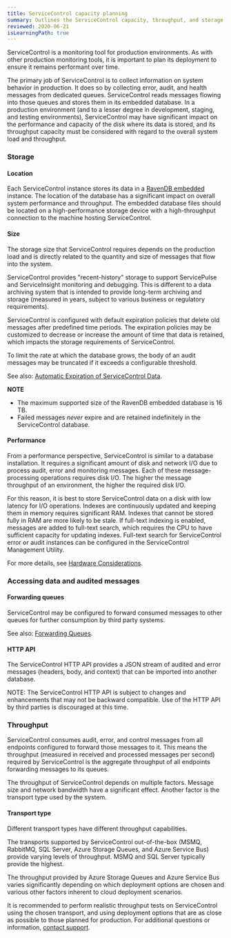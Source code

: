 ```yaml
---
title: ServiceControl capacity planning
summary: Outlines the ServiceControl capacity, throughput, and storage considerations for planning and supporting production environments
reviewed: 2020-06-21
isLearningPath: true
---
```


ServiceControl is a monitoring tool for production environments. As with other production monitoring tools, it is important to plan its deployment to ensure it remains performant over time.

The primary job of ServiceControl is to collect information on system behavior in production. It does so by collecting error, audit, and health messages from dedicated queues. ServiceControl reads messages flowing into those queues and stores them in its embedded database. In a production environment (and to a lesser degree in development, staging, and testing environments), ServiceControl may have significant impact on the performance and capacity of the disk where its data is stored, and its throughput capacity must be considered with regard to the overall system load and throughput.


### Storage


#### Location

Each ServiceControl instance stores its data in a [RavenDB embedded](https://ravendb.net/docs/search/3.0/csharp?searchTerm=RavenDB%20embedded) instance. The location of the database has a significant impact on overall system performance and throughput. The embedded database files should be located on a high-performance storage device with a high-throughput connection to the machine hosting ServiceControl.


#### Size

The storage size that ServiceControl requires depends on the production load and is directly related to the quantity and size of messages that flow into the system.

ServiceControl provides "recent-history" storage to support ServicePulse and ServiceInsight monitoring and debugging. This is different to a data archiving system that is intended to provide long-term archiving and storage (measured in years, subject to various business or regulatory requirements).

ServiceControl is configured with default expiration policies that delete old messages after predefined time periods. The expiration policies may be customized to decrease or increase the amount of time that data is retained, which impacts the storage requirements of ServiceControl.

To limit the rate at which the database grows, the body of an audit messages may be truncated if it exceeds a configurable threshold.

See also: [Automatic Expiration of ServiceControl Data](how-purge-expired-data.md).

**NOTE**

 * The maximum supported size of the RavenDB embedded database is 16 TB.
 * Failed messages *never* expire and are retained indefinitely in the ServiceControl database.


#### Performance

From a performance perspective, ServiceControl is similar to a database installation. It requires a significant amount of disk and network I/O due to process audit, error and monitoring messages. Each of these message-processing operations requires disk I/O. The higher the message throughput of an environment, the higher the required disk I/O.

For this reason, it is best to store ServiceControl data on a disk with low latency for I/O operations. Indexes are continuously updated and keeping them in memory requires significant RAM. Indexes that cannot be stored fully in RAM are more likely to be stale. If full-text indexing is enabled, messages are added to full-text search, which requires the CPU to have sufficient capacity for updating indexes. Full-text search for ServiceControl error or audit instances can be configured in the ServiceControl Management Utility.

For more details, see [Hardware Considerations](servicecontrol-instances/hardware.md).


### Accessing data and audited messages


#### Forwarding queues

ServiceControl may be configured to forward consumed messages to other queues for further consumption by third party systems.

See also: [Forwarding Queues](errorlog-auditlog-behavior.md).


#### HTTP API

The ServiceControl HTTP API provides a JSON stream of audited and error messages (headers, body, and context) that can be imported into another database.

NOTE: The ServiceControl HTTP API is subject to changes and enhancements that may not be backward compatible. Use of the HTTP API by third parties is discouraged at this time.


### Throughput

ServiceControl consumes audit, error, and control messages from all endpoints configured to forward those messages to it. This means the throughput (measured in received and processed messages per second) required by ServiceControl is the aggregate throughput of all endpoints forwarding messages to its queues.

The throughput of ServiceControl depends on multiple factors. Message size and network bandwidth have a significant effect. Another factor is the transport type used by the system.


#### Transport type

Different transport types have different throughput capabilities.

The transports supported by ServiceControl out-of-the-box (MSMQ, RabbitMQ, SQL Server, Azure Storage Queues, and Azure Service Bus) provide varying levels of throughput. MSMQ and SQL Server typically provide the highest.

The throughput provided by Azure Storage Queues and Azure Service Bus varies significantly depending on which deployment options are chosen and various other factors inherent to cloud deployment scenarios.

It is recommended to perform realistic throughput tests on ServiceControl using the chosen transport, and using deployment options that are as close as possible to those planned for production. For additional questions or information, [contact support](https://particular.net/contactus).
